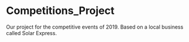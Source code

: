 # Competitions_Project
Our project for the competitive events of 2019. Based on a local business called Solar Express.
